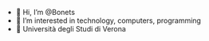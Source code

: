 - 👋 Hi, I’m @Bonets
- 👀 I’m interested in technology, computers, programming
- 🌱 Università degli Studi di Verona
